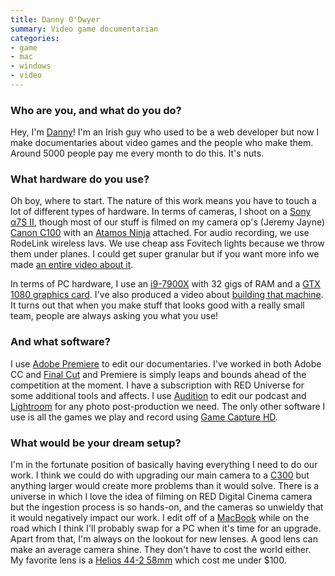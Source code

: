 ```yaml
---
title: Danny O'Dwyer
summary: Video game documentarian
categories:
- game
- mac
- windows
- video
---
```


### Who are you, and what do you do?

Hey, I'm [Danny](https://www.noclip.video/ "Danny's website.")! I'm an Irish guy who used to be a web developer but now I make documentaries about video games and the people who make them. Around 5000 people pay me every month to do this. It's nuts.

### What hardware do you use?

Oh boy, where to start. The nature of this work means you have to touch a lot of different types of hardware. In terms of cameras, I shoot on a [Sony α7S II][a7s-ii], though most of our stuff is filmed on my camera op's (Jeremy Jayne) [Canon C100][eos-c100] with an [Atamos Ninja][ninja] attached. For audio recording, we use RodeLink wireless lavs. We use cheap ass Fovitech lights because we throw them under planes. I could get super granular but if you want more info we made [an entire video about it](https://www.youtube.com/watch?v=BzcH2d0GSIY "A YouTube video about Noclip's camera equipment.").

In terms of PC hardware, I use an [i9-7900X][core-i9-7900x] with 32 gigs of RAM and a [GTX 1080 graphics card][geforce-gtx-1080]. I've also produced a video about [building that machine](https://www.youtube.com/watch?v=rcZUAxQqd0Q "Danny's YouTube video showing his PC build."). It turns out that when you make stuff that looks good with a really small team, people are always asking you what you use!

### And what software?

I use [Adobe Premiere][premiere] to edit our documentaries. I've worked in both Adobe CC and [Final Cut][final-cut-pro] and Premiere is simply leaps and bounds ahead of the competition at the moment. I have a subscription with RED Universe for some additional tools and affects. I use [Audition][] to edit our podcast and [Lightroom][] for any photo post-production we need. The only other software I use is all the games we play and record using [Game Capture HD][game-capture-hd].

### What would be your dream setup?

I'm in the fortunate position of basically having everything I need to do our work. I think we could do with upgrading our main camera to a [C300][eos-c300] but anything larger would create more problems than it would solve. There is a universe in which I love the idea of filming on RED Digital Cinema camera but the ingestion process is so hands-on, and the cameras so unwieldy that it would negatively impact our work. I edit off of a [MacBook][macbook.2] while on the road which I think I'll probably swap for a PC when it's time for an upgrade. Apart from that, I'm always on the lookout for new lenses. A good lens can make an average camera shine. They don't have to cost the world either. My favorite lens is a [Helios 44-2 58mm][44-2-58mm-f2] which cost me under $100.

[44-2-58mm-f2]: http://vintage-camera-lenses.com/helios-44-2-58mm-f2/ "A camera lens."
[a7s-ii]: https://www.sony.com/electronics/interchangeable-lens-cameras/ilce-7sm2 "A 12.2 megapixel mirrorless camera."
[audition]: https://creative.adobe.com/products/audition "An audio editing software suite."
[core-i9-7900x]: https://www.intel.com/content/www/us/en/products/processors/core/x-series/i9-7900x.html "A computer processor."
[eos-c100]: https://www.usa.canon.com/internet/portal/us/home/products/details/cameras/cinema-eos/eos-c100 "A digital video camera."
[eos-c300]: https://www.usa.canon.com/cusa/professional/products/professional_cameras/cinema_eos_cameras/eos_c300 "A 35mm digital video camera."
[final-cut-pro]: https://en.wikipedia.org/wiki/Final_Cut_Pro "A nonlinear video editor."
[game-capture-hd]: https://www.elgato.com/en/gaming/game-capture-hd "A device for recording video game console gameplay."
[geforce-gtx-1080]: https://www.nvidia.com/en-us/geforce/products/10series/geforce-gtx-1080/ "A graphics card."
[lightroom]: https://www.adobe.com/products/photoshop-lightroom.html "Photo management and editing software."
[macbook.2]: https://en.wikipedia.org/wiki/MacBook_(2015_version) "A very thin 12 inch laptop."
[ninja]: https://www.atomos.com/ninja/ "A digital video device for DSLR cameras."
[premiere]: https://www.adobe.com/products/premiere.html "A video editing suite."

